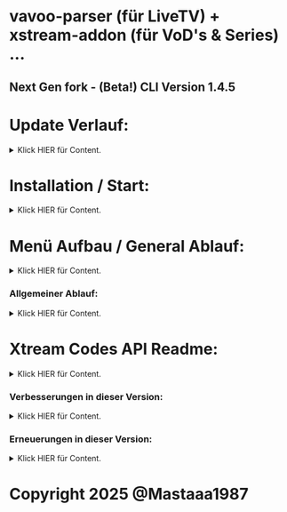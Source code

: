 # vavoo-parser (für LiveTV) + xstream-addon (für VoD's & Series) ...

## Next Gen fork - (Beta!) CLI Version 1.4.5

# Update Verlauf:

<details>
<summary>Klick HIER für Content.</summary>

### Update to 1.4.5:
- Fixxed api getStream link Übergabe (remove |User-Agent=.* in link). Endlich funktionieren die site plugins ordnungsgemäß.
- Site Plugins noch einmal angepasst, dokus4 removed. Jetzt funktionieren alle Site Plugins ordnungsgemäß.
### Update to 1.4.4:
- ResolveURL auf Version 5.1.145 geupdated & soweit angepasst dass jetzt alles wieder reibungslos funktioniert mit der Hoster übergabe.
- Programm Versions check eingebaut, sodass beim updaten vom vxparser alle Datenbanken geleert werden um errors innerhalb der Datenbank beim updaten zu vermeiden.
- Site Plugins noch etwas an gepasst, xcine removed, movie4k added.
### Update to 1.4.3:
- Diverse site plugins den letzten schliff gegeben, damit es weitesgehend reibungslos abläuft.
- Einen Service layer für VoD's & Serien hinzugefügt. Somit ist es jetzt möglich alle Bereiche vom vxparser voll automatisch laufen zu lassen.
- Fist start PreMenu ein gebaut. Jetzt ist es beim ersten start vom vxparser nun die Menüsprache auf Deutsch oder Englisch stellen kann.
- Danach besteht die möglichkeit alle Services zu deaktivieren, damit für den User erstmal ggf. nötige Einstellungen vorab zu tätigen. (wie z.b. Server ip zu setzen ...)
### Update to 1.4.2-1:
- Xstream Conten wieder hinzu gefügt + site plugins to aktueller version (4.1.2) updated ...
### Update to 1.4.1-1:
- OMG die install.py soll Malware detection ausgelöst haben ich kanns nicht glauben -.-
### Update to 1.4.1:
- Added LiveTV funktion um eigene m3u8 listen & gruppen zu erstellen + stream links hinzu zufügen ...
### Update to 1.4.0:
- Remove Xstream part zwecks Anti Malware detection ...
### Update v1.3.0 -> v.1.3.2:
- epg.xml.gz export bug fixx ... Jetzt läuft's wieder gut ;-)
### Update v1.3.0:
- Xtream Code Api letzte Funktion komplementiert. (get.php m3u/m3u_plus ...)
- added custom_sid: '' to return json, nun laufen alle gängigen Xtream Code App's wie IPTV Smarters, IPTV Extream, IPTV Pro usw.
### Update to v1.2.5:
- Xtream Code Api gefixxt, sodass jetzt xtream code api, livetv + serien + filme mit epg läuft ...
### Update to v1.2.1:
- HLS/TS Stream Source Settings wahl für Xtream api code Live TV ...
- Einstellung für epg Provider, Icon & Rytec ID's xml.gz generation ...
- Automatische erfassung der Internet IP für den Vavoo key, ggf automatische neu generierung dessen ...
- Vavoo Live TV hls Streams hinzugefügt, sodass via SmartIPTV auf Samsung Smart TV's gestreamt werden kann...
- Global Search, Fixxed sodass jetzt auch Filme gesucht und geaddet werden konnen ...
- Signatur Key check integriert, sodass wenn sich internet ip ändert bzw. key sigvalitUntil ausläuft, automatisch ein neuer Key angefordert wird ...
- Main Settings wurden neu gestaltet, jetzt gibts ne kleine Info zur Setting ;-)
- Xtream Code zu 100% integriert. Ab jetzt kann insofern Xtream Code api vom clienten unterstützt wird, den gesamten Kontent darüber bekommen könnt! (Info hier drunter ^^)
</details>

# Installation / Start:

<details>
<summary>Klick HIER für Content.</summary>

```shell
python3 -m pip install vxparser
```

```shell
vxparser
```

### Android AiO installer Apk (Termux):

Für jeden der den vxparser auf seinen Android Smart TV oder so installieren will, für den habe ich eine AiO Termux apk gebaut. Einfach installieren und beim erstmaligen starten von Termux läd er eine (ca. 100mb) bootstrap File herunter. Der vxparser startet dann vollautomatisch mit Termux zusammen.

[vxparser_termux_0.83.apk](https://github.com/Mastaaa1987/termux-vxparser/releases/download/v0.8.3/vxparser_termux_0.83.apk)

- Für ein Update vom vxparser muss nur die Termux App Daten gelöscht & die bootstrap erneut herunter geladen werden.

</details>

# Menü Aufbau / General Ablauf:

<details>
<summary>Klick HIER für Content.</summary>


1. Menü Information:

Allgemeine Menüpunkt Auswahl (bestätigung) via
- [ENTER]

Im Selection Menü Menüpunkt Auswahl (select) via
- [Leertaste] (an oder abwählen)
- [Rechts] (anwählen eines Menüpunktes)
- [Links] (abwählen eines Menüpunktes)

Bestätigung der getroffenen Auswahl im Selection Menü via
- [ENTER]

Falls das Menü mal nicht Sichtbar sein sollte (zwecks output etc.), bekommt man es wieder Sichtbar indem man [Hoch] oder [Runter] geht.


2. Menü Aufbau:

- Main Menü:

```shell
   Einstellungen =>                     #Submenü
   Vavoo Untermenü (LiveTV) =>          #Submenü
   Xstream Untermenü (VoDs & Series) => #Submenü
   Stop Services                        #Services einschaltbar via Settings
   Starte Services Neu                  #epg_service / m3u8_service:
   - Leere Datenbank (Einstellungen)    #Löscht aktuelle einstellungen aus der Sqlite Datenbank
   - Lösche Data Ordner                 #Löscht den aktuellen cache Ordner
   <= Herunterfahren                    #Exit Programm
```

- Main Settings:

```shell
   <= Back                              #Zurück zum Hauptmenü
   [0.0.0.0]                            #FastAPI Server IP (0.0.0.0 = listen on all ips)
   [192.168.2.67]                       #Server IP for M3U8 List Creation
   [8080]                               #Server Port
   [On]                                 #Set Automatic Network IP to Server IP Setting
   [Off]                                #LiveTV m3u8 Listen Erstellung Background Service.
   [12]                                 #Warte Zeit zwischen m3u8 Listen Erstellung in Stunden.
   [Off]                                #VoD & Series m3u8 Listen Erstellung Background Service.
   [112]                                #Warte Zeit zwischen VoD & Series Listen Erstellung in Stunden.
   [Info]                               #Log Level (1=Info,3=Error)
   [Off]                                #Search in TMDB after VoD & Series Infos
   []                                   #Username of S.to User Accound
   []                                   #Password for S.to User Accound
   [ts]                                 #Bevorzugter codec für Xtream Codes
```

- Vavoo Menü:

```shell
Einstellungen =>                        #Submenü
List|Group|Stream Untermenü =>          #Submenü
Erstelle M3U8 Listen                    #Erstellt Sky LiveTV m3u8 Lists (alle Länder...)
Hole epg.xml.gz                         #Erstellt epg.xml.gz für Germany LiveTV
- Lösche Datenbank (LiveTV)             #Löscht alle LiveTV Einträge aus der Datenbank.
<= Haupt Menu                           #Zurück zum Hauptmenü
```

- Vavoo Settings:

```shell
   <= Back
   [On]                                 #Generate HLS m3u8
   [On]                                 #Vavoo Channel Namen ersetzen
   [Magenta]                            #Provider to get EPG Infos
   [Off]                                #Start epg.xml.gz Creation for LiveTV als Service
   [5]                                  #Sleep Time for epg.xml.gz Creation Service in Tagen
   [7]                                  #Anzahl an Tagen für epg.xml.gz Erstellung
   [On]                                 #Provider IDs mit Rytec ersetzen
   [Provider]                           #Logos bevorzugen
```

- Info:
Wenn sich die Server Ip ändert 1x "Get LiveTV Lists" ausgewählen, damit die aktuelle Netzwerk IP in den LiveTV Listen ersetzt wird.
ggf. "Delete Signatur Key" falls momentaner Signatur Key noch nicht ausgelaufen ist. (neuer key wird automatisch erstellt...)

- List|Group|Stream Menü:

```shell
   <= Zurück                            #Zurück zum Vavoo Menü.
   M3U8 Listen Menü =>                  #Menü um m3u8 Listen zu erstellen, zu bearbeiten & zu löschen.
   Gruppen Menü =>                      #Menü um Gruppen zu einer m3u8 Liste hinzu zufügen, zu bearbeiten & zu löschen.
   Stream Menü =>                       #Menü um Ausgewählte Country Streams zu einer Gruppe hinzu zufügen, zu bearbeiten & zu löschen.
```

- Info:
Genereller Ablauf ist wie folgt:
1. M3U List Menu => um eine neue m3u8 Liste zu erstellen.
2. Group Menu => um eine oder mehrere Gruppen zu einer neuen m3u8 Liste hinzu zufügen.
3. Stream Menu => um Streams aus einem ausgewählten Country zu einer Gruppe hinzu zufügen.

- M3U List Menu:

```shell
   <= Zurück                            #Zurück zum List|Group|Stream Menü.
   Neue M3u8 Liste hinzufügen           #Erstellt eine neue m3u8 Liste (Die via http://<ip>:<port>/<list_name>.m3u8 ab zu rufen ist).
   Bearbeite M3u8 Liste                 #Bearbeitet den Namen einer der selbst erstellen m3u8 Liste.
   Lösche M3u8 Liste                    #Löscht eine selbst erstellte m3u8 Liste.
```

- Group Menu:

```shell
   <= Zurück                            #Zurück zum List|Group|Stream Menü.
   Neue Gruppe hinzufügen               #Erstellt eine neue Gruppe für eine selbst erstellte m3u8 Liste.
   Bearbeite eine Gruppe                #Bearbeitet den Namen einer der selbst erstellen Gruppe.
   Lösche eine Gruppe                   #Löscht eine selbst erstellte Gruppe.
```

- Stream Menu:

```shell
   <= Zurück                            #Zurück zum List|Group|Stream Menü.
   Füge Streams zu einer Gruppe hinzu   #Fügt Streams zu einer selbst erstellten Gruppe hinzu.
   Bearbeite Streams in M3u8 Liste      #Dieser Menü Punkt hat momentan noch keine funktion.
```

- Xstream Menü:

```shell
   Einstellungen =>                     #Site Einstellungen, an/abschaltung einzelner Sites für Suche/Auto Generation.
   Globale Suche                        #Site Suche um Movies und/oder Serien zur Datenbank hinzu zu fügen.
   Hole neue VoD & Serien Daten         #Automatische Suche nach Inhalten in allen Sites (Sites unter Settings ein/abschaltbar)
   Erstelle vod+series.m3u8 erneut      #Erstellt vod.m3u8 (für Filme) + series.m3u8 (für Serien) aus der Datenbank.
   - Lösche Datenbank (Streams)         #Löscht alle Stream's aus der Datenbank.
   <= Haupt Menü                        #Zurück zum Hauptmenü
```

- Info:
Genereller Ablauf ist wie folgt:
1. "Get New VoD & Series" oder "Global Search" zum befüllen der Datenbank.
2. Gefolgt von "ReCreate vod+series.m3u8" um die neuen Datenbank einträge in die Listen zu schreiben.
- ggf. Wenn sich die Server Ip ändert 1x"ReCreate vod+series.m3u8" ausgewählen, damit die aktuelle Netzwerk IP in den LiveTV Listen ersetzt wird.

- Xstream Settings:

```shell
[X] cinemathek: auto list creation?  # Aktiviert Site für die Automatische Suche (Xstream Menü: Get New VoD & Series)
[X] cinemathek: global search?       # Aktiviert SIte für die Site Suche (Xstream Menü: Global Search)
...
...
```

</details>

### Allgemeiner Ablauf:

<details>
<summary>Klick HIER für Content.</summary>

Die meisten Programm Daten leiten sich von dem Kodi Plugin Xstream (Special thanks to Xstream Team!) & resolverurl (Special thanks to gujal!) ab.

Das Autoscript durchsucht die Sites bis zu dem link "showHosters" und trägt alle Items inklusive aller relevanten Infos in die Datenbank.

Wenn dann ein Stream vom Clienten angefordert wird, holt der Server alle aktuellen Hoster zu dem Item ein und leitet den 1. Stream an den Clienten weiter. (insofern Online ...)

Fragt man den selben Item nocheinmal an, mekt sich der Server die Position in der Hoster Liste und versucht dann den 2. Stream der List an den Clienten weiter. (insofern mehr als 1 Hoster vorhanden ...)

Dabei spielt es momentan noch keine Rolle ob der vorige Stream Erfolgreich weitergeleitet wurde oder nicht. Das bedeutet will man wieder zur 1. Hoster Url muss das Item so lange angefragt werden bis der Server wieder bei der 1. Url zurück springt ... (Output Infos im Server Terminal ...)

</details>

# Xtream Codes API Readme:

<details>
<summary>Klick HIER für Content.</summary>

Xtream ist nun soweit verbaut dass die panel_api.php, player_api.php & xmltv.php zu 100% via GET+POST Callable sind ...

Wie gehabt spielt der username & password keine Rolle, aber um auch Items angezeigt zu bekommen muss zuvor (wie für die m3u8 listen) Get LiveTV Lists (für LiveTV) oder

Get New VoD & Series (für Filme & Serien) zumindest 1x ausgeführt worden sein. Genauer gesagt es sollten auch Datensätze in der Database vorhanden sein ;-)

Aber dann läuft der LiveTV teil komplett ohne das auf die Server IP in den m3u8 Listen geachtet werden muss, zwecks dynamischer Übergabe dessen (und automatischer SigKey

überprüfung, funktioniert selbst Intetnet IP change nahtlos ohne das was eingestellt werden muss! (Solange die Server API von mir local auf dem Client Gerät gestartet ist!)

Z.b. über Android -> Termux -> locale Ausführung meiner API ...

So das erstmal dazu, jetzt gibts noch ne api callable Übersicht (Beispiel Anhand GET Requests, für POST Request müssen die Parameter in body form übertragen werden ...):

(* = kann man eingeben was man will! X = int(id) ... (also eine Zahl ^^))


- GET ACCOUND Info:
```shell
panel_api.php?username=*&password=*
```
- GET VOD Stream Categories:
```shell
player_api.php?username=*&password=*&action=get_vod_categories
```
- GET VOD Streams:
```shell
player_api.php?username=*&password=*&action=get_vod_streams
player_api.php?username=*&password=*&action=get_vod_streams&category_id=X
```
- GET VOD Info:
```shell
player_api.php?username=*&password=*&action=get_vod_info&vod_id=X
```
- GET SERIES Categories:
```shell
player_api.php?username=*&password=*&action=get_series_categories
```
- GET SERIES Streams:
```shell
player_api.php?username=*&password=*&action=get_series
player_api.php?username=*&password=*&action=get_series&category_id=X
```
- GET SERIES Info:
```shell
player_api.php?username=*&password=*&action=get_series_info&series_id=X
```
- GET LIVE Categories:
```shell
player_api.php?username=*&password=*&action=get_live_categories
```
- GET LIVE Streams:
```shell
player_api.php?username=*&password=*&action=get_live_streams
player_api.php?username=*&password=*&action=get_live_streams&category_id=X
```
- GET XMLTV:
```shell
xmltv.php?username=*&password=*
```
- GET EPG:
```shell
player_api.php?username=*&password=*&action=get_simple_data_table&steam_id=X
```
- GET SHORT EPG:
```shell
player_api.php?username=*&password=*&action=get_short_epg&steam_id=X&limit=X
```
- GET m3u:
```shell
get.php?username=*&password=*&type=[m3u|m3u_plus]&output=[hls|ts|mpegts|rtmp]
```

</details>

### Verbesserungen in dieser Version:

<details>
<summary>Klick HIER für Content.</summary>

- API komplett mit Python 3 verwendbar. Alle benötigten Packages via pip installierbar. Keine zusätzlichen Binaries benötigt! (wie lighttpd, php in termux Version z.b...)
- Auf jedem System startbar. Android (via Termux ab Android version 5), Linux, Raspberry Pi, Windows ...
- Effizienz Steigerung im Allgemein verfahren durch multiprocessing bzw. async requests ...

</details>

### Erneuerungen in dieser Version:

<details>
<summary>Klick HIER für Content.</summary>

- CLI Menü
- Settings
- Service Option (LiveTV m3u8 lists & epg.xml.gz)
- Xstream Addon integration (voll automatische Kontent abfrage der aktuell beliebtesten Stream Sites für Filme und Serien ...)
Momentan verfügbare Plugins:
- cinemathek
- dokus4
- filmpalast
- hdfilme
- kinokiste
- kino
- kkiste
- megakino
- movie2k
- movie4k
- movieking
- serienstream (accound benötigt!)
- streamcloud
- streamen
- streampalace
- xcine

</details>

# Copyright 2025 @Mastaaa1987

